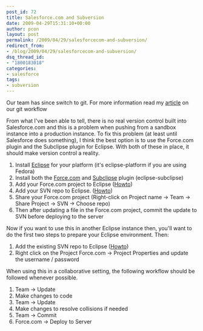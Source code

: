 ```yaml
---
post_id: 72
title: Salesforce.com and Subversion
date: 2009-04-29T15:31:10+00:00
author: pcon
layout: post
permalink: /2009/04/29/salesforcecom-and-subversion/
redirect_from:
- /blog/2009/04/29/salesforcecom-and-subversion/
dsq_thread_id:
- "1800183018"
categories:
- salesforce
tags:
- subversion
---
```

<div class="notification is-warning is-light">Our team has since switch to git.  For more information read my <a href="/2014/07/21/using-git-with-salesforce-and-distributed-teams/">article</a> on our git workflow</div>

From what I've been able to tell, there is no real version control built into Salesforce.com and this is a problem when pushing from a sandbox instance into a production instance.  To fix this problem (at least until Salesforce does something), I think the best option is to use the Force.com plugin and the Subclipse plugin for Eclipse.  With both of these in place, it should make version control a reality.

1. Install [Eclipse](http://www.eclipse.org/) for your platform (it's eclipse-platform if you are using Fedora)
2. Install both the [Force.com](http://wiki.developerforce.com/index.php/Force.com_IDE_Installation_for_Eclipse_3.3.x) and [Subclipse](http://subclipse.tigris.org/) plugin \(eclipse-subclipse\)
3. Add your Force.com project to Eclipse \([Howto](http://wiki.developerforce.com/index.php/An_Introduction_to_Force_IDE)\)
4. Add your SVN repo to Eclipse.  \([Howto](http://agile.csc.ncsu.edu/SEMaterials/tutorials/subclipse/index.html#section3_0)\)
5. Share your Force.com project (Right-click on Project name &rarr; Team &rarr; Share Project &rarr; SVN &rarr; Choose repo)
6. Then after updating a file in the Force.com project, commit the update to SVN before deploying to the server

Now if you want to use this in another Eclipse instance then, you'll want to do the first two steps to prepare your Eclipse environment.  Then:

1. Add the existing SVN repo to Eclipse \([Howto](http://agile.csc.ncsu.edu/SEMaterials/tutorials/subclipse/index.html#section5_0)\)
2. Right click on the Project Force.com &rarr; Project Properties   and update the username / password

When using this in a collaborative setting, the following workflow should be followed whenever possible.

1. Team &rarr; Update
2. Make changes to code
3. Team &rarr; Update
4. Make changes to resolve collisions if needed
5. Team &rarr; Commit
6. Force.com &rarr; Deploy to Server